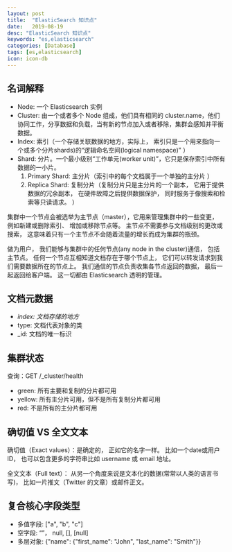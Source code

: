```yaml
---
layout: post
title:  "ElasticSearch 知识点"
date:   2019-08-19
desc: "ElasticSearch 知识点"
keywords: "es,elasticsearch"
categories: [Database]
tags: [es,elasticsearch]
icon: icon-db
---
```


## 名词解释

- Node: 一个 Elasticsearch 实例
- Cluster: 由一个或者多个 Node 组成，他们具有相同的 cluster.name，他们协同工作，分享数据和负载，当有新的节点加入或者移除，集群会感知并平衡数据。
- Index: 索引（一个存储关联数据的地方，实际上， 索引只是一个用来指向一个或多个分片shards)的“逻辑命名空间(logical namespace)” ）
- Shard: 分片。一个最小级别“工作单元(worker unit)”，它只是保存索引中所有数据的一小片。
  1. Primary Shard: 主分片（索引中的每个文档属于一个单独的主分片 ）
  2. Replica Shard: 复制分片（复制分片只是主分片的一个副本， 它用于提供数据的冗余副本， 在硬件故障之后提供数据保护， 同时服务于像搜索和检索等只读请求。 ）

集群中一个节点会被选举为主节点（master），它用来管理集群中的一些变更， 例如新建或删除索引、 增加或移除节点等。 主节点不需要参与文档级别的更改或搜索， 这意味着只有一个主节点不会随着流量的增长而成为集群的瓶颈。

做为用户， 我们能够与集群中的任何节点(any node in the cluster)通信， 包括主节点。 任何一个节点互相知道文档存在于哪个节点上， 它们可以转发请求到我们需要数据所在的节点上。 我们通信的节点负责收集各节点返回的数据， 最后一起返回给客户端。 这一切都由 Elasticsearch 透明的管理。

## 文档元数据

- _index: 文档存储的地方_
- type: 文档代表对象的类
- _id: 文档的唯一标识

## 集群状态

查询：GET /_cluster/health

- green: 所有主要和复制的分片都可用
- yellow: 所有主分片可用，但不是所有复制分片都可用
- red: 不是所有的主分片都可用

## 确切值 VS 全文文本

确切值（Exact values）：是确定的， 正如它的名字一样。 比如一个date或用户ID， 也可以包含更多的字符串比如 username 或 email 地址。

全文文本（Full text）： 从另一个角度来说是文本化的数据(常常以人类的语言书写)， 比如一片推文（Twitter  的文章）或邮件正文。 

## 复合核心字段类型

- 多值字段: ["a", "b", "c"]
- 空字段: “”， null, [], [null]
- 多层对象: {"name": {"first_name": "John", "last_name": "Smith"}}